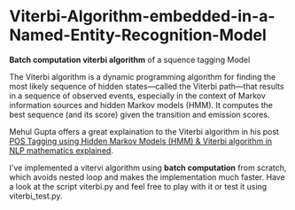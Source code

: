 # Viterbi-Algorithm-embedded-in-a-Named-Entity-Recognition-Model
**Batch computation viterbi algorithm** of a squence tagging Model

The Viterbi algorithm is a dynamic programming algorithm for finding the most likely sequence of hidden states—called the Viterbi path—that results in a sequence of observed events, especially in the context of Markov information sources and hidden Markov models (HMM). It computes the best sequence (and its score) given the transition and emission scores.

Mehul Gupta offers a great explaination to the Viterbi algorithm in his post <a href="https://medium.com/data-science-in-your-pocket/pos-tagging-using-hidden-markov-models-hmm-viterbi-algorithm-in-nlp-mathematics-explained-d43ca89347c4">POS Tagging using Hidden Markov Models (HMM) & Viterbi algorithm in NLP mathematics explained</a>.

I've implemented a vitervi algorithm using **batch computation** from scratch, which avoids nested loop and makes the implementation much faster. Have a look at the script viterbi.py and feel free to play with it or test it using viterbi_test.py. 
